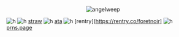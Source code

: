 <p align="center"> <img src="https://komarev.com/ghpvc/?username=angelweep&label=　　dawnbringer　🍓　　　&color=ef2020&style=flat" alt="angelweep" />


![h](https://files.catbox.moe/mhh04f.jpg)
![h](https://files.catbox.moe/wdx1sb.jpg)
[straw](https://foretnoir.straw.page) ![h](https://files.catbox.moe/ypcghd.gif) [ata](https://elysianrealmego.atabook.org/) ![h](https://files.catbox.moe/ypcghd.gif) [rentry](https://rentry.co/foretnoir] ![h](https://files.catbox.moe/ypcghd.gif) [prns.page](https://en.pronouns.page/@foretnoir_)